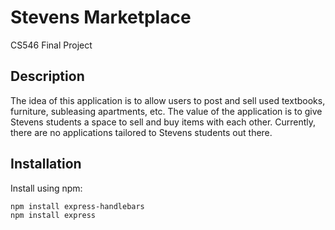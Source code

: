 # Stevens Marketplace
CS546 Final Project

## Description 
The idea of this application is to allow users to post and sell used textbooks, furniture, subleasing apartments, etc. The value of the application is to give Stevens students a space to sell and buy items with each other. Currently, there are no applications tailored to Stevens students out there. 

## Installation 
Install using npm: 
```bash 
npm install express-handlebars 
npm install express 
```
